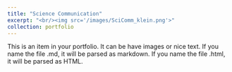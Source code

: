 ```yaml
---
title: "Science Communication"
excerpt: "<br/><img src='/images/SciComm_klein.png'>"
collection: portfolio
---
```


This is an item in your portfolio. It can be have images or nice text. If you name the file .md, it will be parsed as markdown. If you name the file .html, it will be parsed as HTML. 

